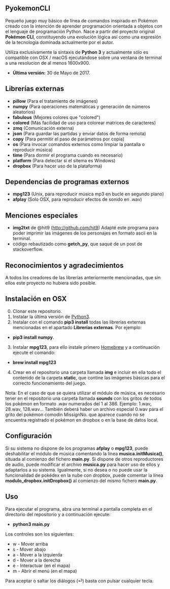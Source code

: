 ## PyokemonCLI
Pequeño juego muy básico de línea de comandos inspirado en Pokémon creado con la intención de aprender programación orientada a objetos con el lenguaje de programación Python. Nace a partir del proyecto original **Pokémon CLI**, constituyendo una evolución lógica así como una expresión de la tecnología dominada actualmente por el autor. 


Utiliza exclusívamente la sintaxis de **Python 3** y actualmente sólo es compatible con OSX / macOS ejecutándose sobre una ventana de terminal a una resolucion de al menos 1600x900. 

- **Última versión:** 30 de Mayo de 2017.


## Librerías externas
+ **pillow**  	(Para el tratamiento de imágenes)
+ **numpy**			(Para operaciones matemáticas y generación de números aleatorios)
+ **fabulous** 	(Mejores colores que "colored")
+ **colored**		(Más facilidad de uso para colorear matrices de caracteres)
+ **zmq**				(Comunicación externa)
+ **json**			(Para guardar las partidas y enviar datos de forma remota)
+ **copy** 			(Para permitir el paso de parámetros por copia)
+ **os** 				(Para invocar comandos externos como limpiar la pantalla o reproducir música)
+ **time** 			(Para dormir el programa cuando es necesario)
+ **platform** 	(Para detectar si el sitema es Windows)
+ **dropbox** 	(Para hacer uso de la plataforma)


## Dependencias de programas externos
+ **mpg123** (Unix, para reproducir música mp3 en bucle en segundo plano)
+ **afplay** (Solo OSX, para reproducir efectos de sonido en .wav)


## Menciones especiales
+ **img2txt** de @hit9 (http://github.com/hit9) Adapté este programa para poder imprimir las imágenes de los personajes en formato ascii en la terminal.
+ código rebautizado como **getch_py**, que saqué de un post de stackoverflow.


## Reconocimientos y agradecimientos
A todos los creadores de las librerías anteriormente mencionadas, que sin ellos este proyecto no hubiera sido posible.


## Instalación en OSX
0. Clonar este repositorio.
1. Instalar la última versión de [Python3](https://www.python.org/). 
2. Instalar con el comando **pip3 install** todas las librerías externas mencionadas en el apartado **Librerías externas**. Por ejemplo: 

+ **pip3 install numpy**. 


3. Instalar **mpg123**, para ello instale primero [Homebrew](https://brew.sh/index_es.html) y a continuación ejecute el comando:

+ **brew install mpg123**


4. Crear en el repositorio una carpeta llamada **img** e incluir en ella todo el contenido de la carpeta **static**, que contine las imágenes básicas para el correcto funcionamiento del juego.


Nota: En el caso de que se quiera utilizar el módulo de música, es necesario tener en el repositorio una carpeta llamada **sounds** con los gritos de todos los pokémon en formato .wav numerados del 1 al 386. Ejemplo: 1.wav, 28.wav, 128.wav... También deberá haber un archivo especial 0.wav para el grito del pokémon comodín MissignNo. que aparece cuando no se encuentra registrado el pokémon en dropbox o en la base de datos local.


## Configuración
Si su sistema no dispone de los programas **afplay** o **mpg123**, puede deshabilitar el módulo de música comentando la línea **musica.initMusica()**, situada al comienzo del fichero **main.py**. Si dispone de otros reproductores de audio, puede modificar el archivo **musica.py** para hacer uso de ellos y adaptarlos a su sistema. Igualmente, si no desea o no puede usar la funcionalidad de pokédex en la nube con dropbox, puede comentar la línea **modulo_dropbox.initDropbox()** al comienzo del mismo fichero **main.py**.



## Uso
Para ejecutar el programa, abra una terminal a pantalla completa en el directorio del repositorio y a continuación ejecute:

+ **python3 main.py**


Los controles son los siguientes:
+ w - Mover arriba
+ s - Mover abajo
+ a - Mover a la izquierda
+ d - Mover a la derecha
+ e - Interactuar (en el mapa)
+ m - Abrir el menú (en el mapa)

Para aceptar o saltar los diálogos (⏎) basta con pulsar cualquier tecla.